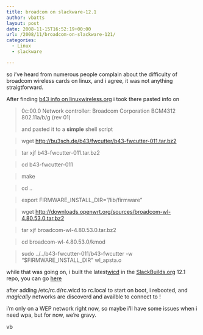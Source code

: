 ```yaml
---
title: broadcom on slackware-12.1
author: vbatts
layout: post
date: 2008-11-15T16:52:19+00:00
url: /2008/11/broadcom-on-slackware-121/
categories:
  - Linux
  - slackware

---
```

so i&#8217;ve heard from numerous people complain about the difficulty of broadcom wireless cards on linux, and i agree, it was not anything straigtforward.
  

  
After finding [b43 info on linuxwireless.org][1] i took there pasted info on
  


> 0c:00.0 Network controller: Broadcom Corporation BCM4312 802.11a/b/g (rev 01) </p>
and pasted it to a **simple** shell script

> wget http://bu3sch.de/b43/fwcutter/b43-fwcutter-011.tar.bz2
  
> tar xjf b43-fwcutter-011.tar.bz2
  
> cd b43-fwcutter-011
  
> make
  
> cd ..
  
> export FIRMWARE\_INSTALL\_DIR=&#8221;/lib/firmware&#8221;
  
> wget http://downloads.openwrt.org/sources/broadcom-wl-4.80.53.0.tar.bz2
  
> tar xjf broadcom-wl-4.80.53.0.tar.bz2
  
> cd broadcom-wl-4.80.53.0/kmod
  
> sudo ../../b43-fwcutter-011/b43-fwcutter -w &#8220;$FIRMWARE\_INSTALL\_DIR&#8221; wl_apsta.o 


  
while that was going on, i built the latest[wicd][2] in the [SlackBuilds.org][3] 12.1 repo, you can go [here][4]
  

  
after adding /etc/rc.d/rc.wicd to rc.local to start on boot, i rebooted, and _magically_ networks are discoverd and availble to connect to !
  
i&#8217;m only on a WEP network right now, so maybe i&#8217;ll have some issues when i need wpa, but for now, we&#8217;re gravy.

vb

 [1]: http://linuxwireless.org/en/users/Drivers/b43 "http://linuxwireless.org/en/users/Drivers/b43"
 [2]: http://wicd.sourceforge.net/ "http://wicd.sourceforge.net/"
 [3]: http://slackbuilds.org
 [4]: http://slackbuilds.org/repository/12.1/network/wicd/ "http://slackbuilds.org/repository/12.1/network/wicd/"